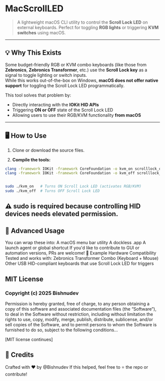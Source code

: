 # MacScrollLED

> A lightweight macOS CLI utility to control the **Scroll Lock LED** on external keyboards. Perfect for toggling **RGB lights** or triggering **KVM switches** using macOS.

---

## 💡 Why This Exists

Some budget-friendly RGB or KVM combo keyboards (like those from **Zebronics**, **Zebronics Transformer**, etc.) use the **Scroll Lock key** as a signal to toggle lighting or switch inputs.  
While this works out-of-the-box on Windows, **macOS does not offer native support** for toggling the Scroll Lock LED programmatically.

This tool solves that problem by:
- Directly interacting with the **IOKit HID APIs**
- Triggering **ON or OFF** state of the Scroll Lock LED
- Allowing users to use their RGB/KVM functionality **from macOS**

---

## 🖥️ How to Use

1. Clone or download the source files.

2. **Compile the tools:**

```bash
clang -framework IOKit -framework CoreFoundation -o kvm_on scrolllock_on.c
clang -framework IOKit -framework CoreFoundation -o kvm_off scrolllock_off.c


sudo ./kvm_on   # Turns ON Scroll Lock LED (activates RGB/KVM)
sudo ./kvm_off  # Turns OFF Scroll Lock LED
```

## ⚠️ sudo is required because controlling HID devices needs elevated permission.


## 🔧 Advanced Usage
You can wrap these into:
A macOS menu bar utility
A dockless .app
A launch agent or global shortcut
If you'd like to contribute to GUI or automation versions, PRs are welcome!
🧠 Example Hardware Compatibility
Tested and works with:
Zebronics Transformer Combo (Keyboard + Mouse)
Other USB HID-compliant keyboards that use Scroll Lock LED for triggers

## MIT License

### Copyright (c) 2025 Bishnudev

Permission is hereby granted, free of charge, to any person obtaining a copy
of this software and associated documentation files (the “Software”), to deal
in the Software without restriction, including without limitation the rights
to use, copy, modify, merge, publish, distribute, sublicense, and/or sell
copies of the Software, and to permit persons to whom the Software is
furnished to do so, subject to the following conditions...

[MIT license continues]

## 🙌 Credits
Crafted with ❤️ by @Bishnudev
If this helped, feel free to ⭐️ the repo or contribute!

